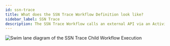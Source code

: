 ```yaml
---
id: ssn-trace
title: What does the SSN Trace Workflow Definition look like?
sidebar_label: SSN Trace
description: The SSN Trace Workflow calls an external API via an Activity Execution and returns the results.
---
```


<!--SNIPSTART background-checks-ssn-trace-workflow-definition-->
<!--SNIPEND-->

![Swim lane diagram of the SSN Trace Child Workflow Execution](/static/diagrams/background-checks/ssn-trace-flow.svg)
